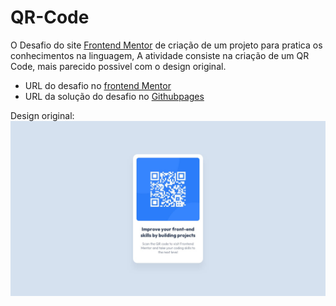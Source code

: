 <h1>QR-Code</h1>

<p>O Desafio do site <a href="https://www.frontendmentor.io/challenges">Frontend Mentor</a> de criação de um projeto para pratica os conhecimentos na linguagem, A atividade consiste na criação de um QR Code, mais parecido possivel com o design original.</p>

<p>
  <ul>
    <li>URL do desafio no <a href="https://www.frontendmentor.io/challenges/qr-code-component-iux_sIO_H"/>frontend Mentor</a></li>
    <li>URL da solução do desafio no <a href="https://joaoover.github.io/QR-Code/Qr_Code.html"/>Githubpages</a></li>
  </ul>
</p>

Design original:
<img src="design/desktop-design.jpg">
